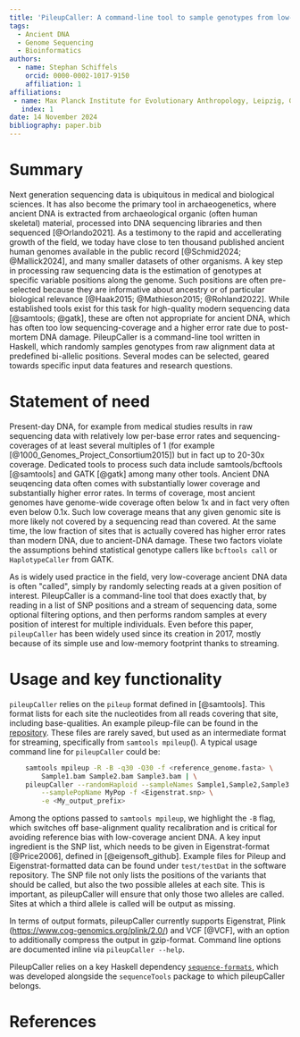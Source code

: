 ```yaml
---
title: 'PileupCaller: A command-line tool to sample genotypes from low-coverage sequencing data of ancient DNA'
tags:
  - Ancient DNA
  - Genome Sequencing
  - Bioinformatics
authors:
  - name: Stephan Schiffels
    orcid: 0000-0002-1017-9150
    affiliation: 1
affiliations:
 - name: Max Planck Institute for Evolutionary Anthropology, Leipzig, Germany
   index: 1
date: 14 November 2024
bibliography: paper.bib
---
```


# Summary

Next generation sequencing data is ubiquitous in medical and biological sciences. It has also become the primary tool in archaeogenetics, where ancient DNA is extracted from archaeological organic (often human skeletal) material, processed into DNA sequencing libraries and then sequenced [@Orlando2021]. As a testimony to the rapid and accellerating growth of the field, we today have close to ten thousand published ancient human genomes available in the public record [@Schmid2024; @Mallick2024], and many smaller datasets of other organisms. A key step in processing raw sequencing data is the estimation of genotypes at specific variable positions along the genome. Such positions are often pre-selected because they are informative about ancestry or of particular biological relevance [@Haak2015; @Mathieson2015; @Rohland2022]. While established tools exist for this task for high-quality modern sequencing data [@samtools; @gatk], these are often not appropriate for ancient DNA, which has often too low sequencing-coverage and a higher error rate due to post-mortem DNA damage. PileupCaller is a command-line tool written in Haskell, which randomly samples genotypes from raw alignment data at predefined bi-allelic positions. Several modes can be selected, geared towards specific input data features and research questions.

# Statement of need

Present-day DNA, for example from medical studies results in raw sequencing data with relatively low per-base error rates and sequencing-coverages of at least several multiples of 1 (for example [@1000_Genomes_Project_Consortium2015]) but in fact up to 20-30x coverage. Dedicated tools to process such data include samtools/bcftools [@samtools] and GATK [@gatk] among many other tools. Ancient DNA seuqencing data often comes with substantially lower coverage and substantially higher error rates. In terms of coverage, most ancient genomes have genome-wide coverage often below 1x and in fact very often even below 0.1x. Such low coverage means that any given genomic site is more likely not covered by a sequencing read than covered. At the same time, the low fraction of sites that is actually covered has higher error rates than modern DNA, due to ancient-DNA damage. These two factors violate the assumptions behind statistical genotype callers like `bcftools call` or `HaplotypeCaller` from GATK. 

As is widely used practice in the field, very low-coverage ancient DNA data is often "called", simply by randomly selecting reads at a given position of interest. PileupCaller is a command-line tool that does exactly that, by reading in a list of SNP positions and a stream of sequencing data, some optional filtering options, and then performs random samples at every position of interest for multiple individuals. Even before this paper, `pileupCaller` has been widely used since its creation in 2017, mostly because of its simple use and low-memory footprint thanks to streaming.

# Usage and key functionality

`pileupCaller` relies on the `pileup` format defined in [@samtools]. This format lists for each site the nucleotides from all reads covering that site, including base-qualities. An example pileup-file can be found in the [repository](). These files are rarely saved, but used as an intermediate format for streaming, specifically from `samtools mpileup`(). A typical usage command line for `pileupCaller` could be:

```bash
    samtools mpileup -R -B -q30 -Q30 -f <reference_genome.fasta> \
        Sample1.bam Sample2.bam Sample3.bam | \
    pileupCaller --randomHaploid --sampleNames Sample1,Sample2,Sample3 \
        --samplePopName MyPop -f <Eigenstrat.snp> \
        -e <My_output_prefix>
```

Among the options passed to `samtools mpileup`, we highlight the `-B` flag, which switches off base-alignment quality recalibration and is critical for avoiding reference bias with low-coverage ancient DNA. A key input ingredient is the SNP list, which needs to be given in Eigenstrat-format [@Price2006], defined in [@eigensoft_github]. Example files for Pileup and Eigenstrat-formatted data can be found under `test/testDat` in the software repository. The SNP file not only lists the positions of the variants that should be called, but also the two possible alleles at each site. This is important, as pileupCaller will ensure that only those two alleles are called. Sites at which a third allele is called will be output as missing.

In terms of output formats, pileupCaller currently supports Eigenstrat, Plink (https://www.cog-genomics.org/plink/2.0/) and VCF [@VCF], with an option to additionally compress the output in gzip-format. Command line options are documented inline via `pileupCaller --help`.

PileupCaller relies on a key Haskell dependency [`sequence-formats`](https://hackage.haskell.org/package/sequence-formats), which was developed alongside the `sequenceTools` package to which pileupCaller belongs. 

# References